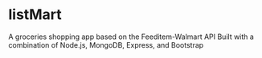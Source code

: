 # listMart
A groceries shopping app based on the Feeditem-Walmart API
Built with a combination of Node.js, MongoDB, Express, and Bootstrap
